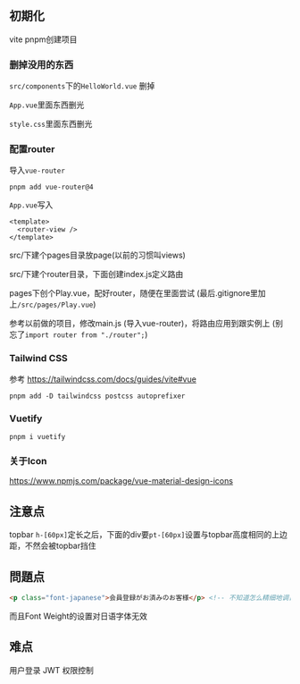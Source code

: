 ## 初期化

vite pnpm创建项目



### 删掉没用的东西

`src/components`下的`HelloWorld.vue` 删掉

`App.vue`里面东西删光

`style.css`里面东西删光



### 配置router

导入`vue-router`

```
pnpm add vue-router@4
```



`App.vue`写入

```vue
<template>
  <router-view />
</template>
```



src/下建个pages目录放page(以前的习惯叫views)

src/下建个router目录，下面创建index.js定义路由

pages下创个Play.vue，配好router，随便在里面尝试 (最后.gitignore里加上`/src/pages/Play.vue`)



参考以前做的项目，修改main.js (导入vue-router)，将路由应用到跟实例上 (别忘了`import router from "./router";`)



### Tailwind CSS

参考 https://tailwindcss.com/docs/guides/vite#vue

```
pnpm add -D tailwindcss postcss autoprefixer
```



### Vuetify

```
pnpm i vuetify
```



### 关于Icon

https://www.npmjs.com/package/vue-material-design-icons



## 注意点

topbar `h-[60px]`定长之后，下面的div要`pt-[60px]`设置与topbar高度相同的上边距，不然会被topbar挡住



## 問題点

```html
<p class="font-japanese">会員登録がお済みのお客様</p> <!-- 不知道怎么精细地调日语字体 -->
```

而且Font Weight的设置对日语字体无效



## 难点

用户登录 JWT 权限控制
